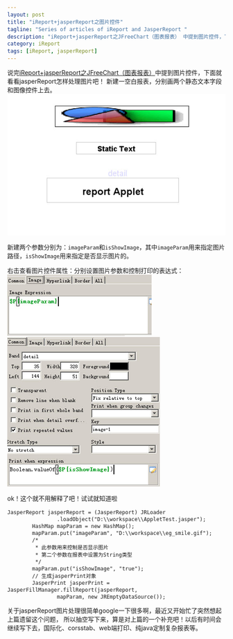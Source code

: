 ```yaml
---
layout: post
title: "iReport+jasperReport之图片控件"
tagline: "Series of articles of iReport and JasperReport "
description: "iReport+jasperReport之JFreeChart（图表报表） 中提到图片控件，下面就看看jasperReport怎样处理图片吧！"
category: iReport
tags: [iReport, jasperReport]
---
```


说完[iReport+jasperReport之JFreeChart（图表报表）][images_jasper]中提到图片控件，下面就看看jasperReport怎样处理图片吧！
新建一空白报表，分别画两个静态文本字段和图像控件上去。
![显示效果](/static/img/20130507001.jpg) 

新建两个参数分别为：`imageParam`和`isShowImage`，其中`imageParam`用来指定图片路径，`isShowImage`用来指定是否显示图片的。  

右击查看图片控件属性：分别设置图片参数和控制打印的表达式：
![显示效果](/static/img/20130507002.jpg)  
![显示效果](/static/img/20130507003.jpg)  

ok！这个就不用解释了吧！试试就知道啦  
	
	JasperReport jasperReport = (JasperReport) JRLoader
                    .loadObject("D:\\workspace\\AppletTest.jasper");
            HashMap mapParam = new HashMap();
            mapParam.put("imageParam", "D:\\workspace\\eg_smile.gif");
            /*
             * 此参数用来控制是否显示图片
             * 第二个参数在报表中设置为String类型
             */
            mapParam.put("isShowImage", "true");
            // 生成jasperPrint对象
            JasperPrint jasperPrint = JasperFillManager.fillReport(jasperReport,
                    mapParam, new JREmptyDataSource());
					
关于jasperReport图片处理很简单google一下很多啊，最近又开始忙了突然想起上篇遗留这个问题，
所以抽空写下来，算是对上篇的一个补充吧！以后有时间会继续写下去，国际化、corsstab、web端打印、纯java定制复杂报表等。
	
[images_jasper]: http://jutleo.github.io/2013/05/07/iReport-jasperReport-11/